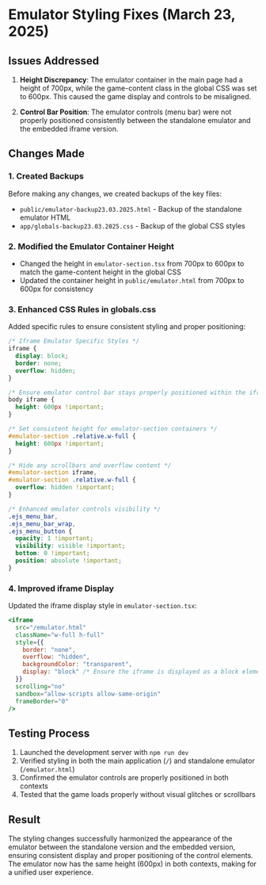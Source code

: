 # Emulator Styling Fixes (March 23, 2025)

## Issues Addressed

1. **Height Discrepancy**: The emulator container in the main page had a height of 700px, while the game-content class in the global CSS was set to 600px. This caused the game display and controls to be misaligned.

2. **Control Bar Position**: The emulator controls (menu bar) were not properly positioned consistently between the standalone emulator and the embedded iframe version.

## Changes Made

### 1. Created Backups

Before making any changes, we created backups of the key files:
- `public/emulator-backup23.03.2025.html` - Backup of the standalone emulator HTML
- `app/globals-backup23.03.2025.css` - Backup of the global CSS styles

### 2. Modified the Emulator Container Height

- Changed the height in `emulator-section.tsx` from 700px to 600px to match the game-content height in the global CSS
- Updated the container height in `public/emulator.html` from 700px to 600px for consistency

### 3. Enhanced CSS Rules in globals.css

Added specific rules to ensure consistent styling and proper positioning:

```css
/* Iframe Emulator Specific Styles */
iframe {
  display: block;
  border: none;
  overflow: hidden;
}

/* Ensure emulator control bar stays properly positioned within the iframe */
body iframe {
  height: 600px !important;
}

/* Set consistent height for emulator-section containers */
#emulator-section .relative.w-full {
  height: 600px !important;
}

/* Hide any scrollbars and overflow content */
#emulator-section iframe,
#emulator-section .relative.w-full {
  overflow: hidden !important;
}

/* Enhanced emulator controls visibility */
.ejs_menu_bar,
.ejs_menu_bar_wrap, 
.ejs_menu_button {
  opacity: 1 !important;
  visibility: visible !important;
  bottom: 0 !important;
  position: absolute !important;
}
```

### 4. Improved iframe Display

Updated the iframe display style in `emulator-section.tsx`:
```jsx
<iframe
  src="/emulator.html"
  className="w-full h-full"
  style={{ 
    border: "none",
    overflow: "hidden",
    backgroundColor: "transparent",
    display: "block" /* Ensure the iframe is displayed as a block element */
  }}
  scrolling="no"
  sandbox="allow-scripts allow-same-origin"
  frameBorder="0"
/>
```

## Testing Process

1. Launched the development server with `npm run dev`
2. Verified styling in both the main application (`/`) and standalone emulator (`/emulator.html`)
3. Confirmed the emulator controls are properly positioned in both contexts
4. Tested that the game loads properly without visual glitches or scrollbars

## Result

The styling changes successfully harmonized the appearance of the emulator between the standalone version and the embedded version, ensuring consistent display and proper positioning of the control elements. The emulator now has the same height (600px) in both contexts, making for a unified user experience.
